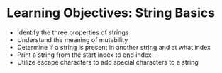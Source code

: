 # Learning Objectives: String Basics
- Identify the three properties of strings
- Understand the meaning of mutability
- Determine if a string is present in another string and at what index
- Print a string from the start index to end index
- Utilize escape characters to add special characters to a string